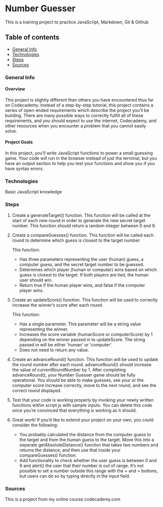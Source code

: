 # Number Guesser

This is a training project to practice JavaScript, Markdown, Git & Github

## Table of contents

+ [General Info](#General-Info)
+ [Technologies](#Technologies)
+ [Steps](#Steps)
+ [Sources](#Sources)

### General Info

#### Overview

This project is slightly different than others you have encountered thus far on Codecademy. Instead of a step-by-step tutorial, this project contains a series of open-ended requirements which describe the project you’ll be building. There are many possible ways to correctly fulfill all of these requirements, and you should expect to use the internet, Codecademy, and other resources when you encounter a problem that you cannot easily solve.

#### Project Goals

In this project, you’ll write JavaScript functions to power a small guessing game. Your code will run in the browser instead of just the terminal, but you have an output section to help you test your functions and show you if you have syntax errors.

### Technologies

Basic JavaScript knowledge

### Steps

1. Create a generateTarget() function. This function will be called at the start of each new round in order to generate the new secret target number. This function should return a random integer between 0 and 9.
2. Create a compareGuesses() function. This function will be called each round to determine which guess is closest to the target number.

    This function:

    + Has three parameters representing the user (human) guess, a computer guess, and the secret target number to be guessed.
    + Determines which player (human or computer) wins based on which guess is closest to the target. If both players are tied, the human user should win.
    + Return true if the human player wins, and false if the computer player wins.

3. Create an updateScore() function. This function will be used to correctly increase the winner’s score after each round.

    This function:

    + Has a single parameter. This parameter will be a string value representing the winner.
    + Increases the score variable (humanScore or computerScore) by 1 depending on the winner passed in to updateScore. The string passed in will be either 'human' or 'computer'.
    + Does not need to return any value.

4. Create an advanceRound() function. This function will be used to update the round number after each round. advanceRound() should increase the value of currentRoundNumber by 1. After completing advanceRound(), your Number Guesser game should be fully operational. You should be able to make guesses, see your or the computer score increase correctly, move to the next round, and see the correct round displayed.
5. Test that your code is working properly by invoking your newly written functions within script.js with sample inputs. You can delete this code once you’re convinced that everything is working as it should.
6. Great work! If you’d like to extend your project on your own, you could consider the following:

    + You probably calculated the distance from the computer guess to the target and from the human guess to the target. Move this into a separate getAbsoluteDistance() function that takes two numbers and returns the distance, and then use that inside your compareGuesses() function.
    + Add functionality to check whether the user guess is between 0 and 9 and alert() the user that their number is out of range. It’s not possible to set a number outside this range with the + and = buttons, but users can do so by typing directly in the input field.

### Sources

This is a project from my online course codecademy.com

